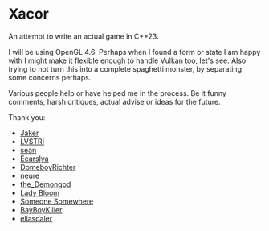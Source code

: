 # Xacor

An attempt to write an actual game in C++23. 

I will be using OpenGL 4.6. Perhaps when I found a form or state I am happy with I might make it flexible enough
to handle Vulkan too, let's see. Also trying to not turn this into a complete spaghetti monster, 
by separating some concerns perhaps.

Various people help or have helped me in the process. Be it funny comments, harsh critiques, 
actual advise or ideas for the future.

Thank you: 
- [Jaker](https://github.com/JuanDiegoMontoya)
- [LVSTRI](https://github.com/LVSTRI/)
- [sean](https://github.com/spnda)
- [Eearslya](https://github.com/Eearslya)
- [DomeboyRichter](https://github.com/forenoonwatch)
- [neure](https://github.com/tksuoran)
- [the_Demongod](https://www.youtube.com/watch?v=Cx1UjaRyYvs)
- [Lady Bloom](https://www.froyok.fr/)
- [Someone Somewhere](https://www.s1sw.xyz/projects/)
- [BayBoyKiller](https://github.com/BoyBaykiller/IDKEngine)
- [eliasdaler](https://edw.is/)